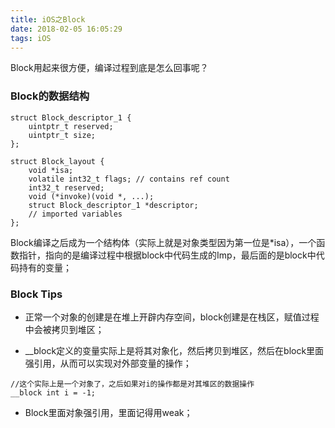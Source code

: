 ```yaml
---
title: iOS之Block
date: 2018-02-05 16:05:29
tags: iOS
---
```


Block用起来很方便，编译过程到底是怎么回事呢？

### Block的数据结构

```
struct Block_descriptor_1 {
    uintptr_t reserved;
    uintptr_t size;
};
 
struct Block_layout {
    void *isa;
    volatile int32_t flags; // contains ref count
    int32_t reserved; 
    void (*invoke)(void *, ...);
    struct Block_descriptor_1 *descriptor;
    // imported variables
};
```
Block编译之后成为一个结构体（实际上就是对象类型因为第一位是*isa），一个函数指针，指向的是编译过程中根据block中代码生成的Imp，最后面的是block中代码持有的变量；

### Block Tips
* 正常一个对象的创建是在堆上开辟内存空间，block创建是在栈区，赋值过程中会被拷贝到堆区；

* __block定义的变量实际上是将其对象化，然后拷贝到堆区，然后在block里面强引用，从而可以实现对外部变量的操作；

```
//这个实际上是一个对象了，之后如果对i的操作都是对其堆区的数据操作
__block int i = -1;
```

* Block里面对象强引用，里面记得用weak；